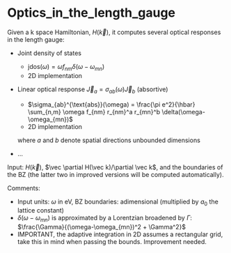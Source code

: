 # Optics_in_the_length_gauge

<!-- [![Build Status](https://github.com/fernandopenaranda/Optics_in_the_length_gauge.jl/actions/workflows/CI.yml/badge.svg?branch=main)](https://github.com/fernandopenaranda/Optics_in_the_length_gauge.jl/actions/workflows/CI.yml?query=branch%3Amain) -->

Given a k space Hamiltonian, $H(\vec k)$, it computes several optical responses in the length gauge:

+ Joint density of states
  + $\text{jdos}(\omega) = \omega f_{nm} \delta(\omega-\omega_{mn})$
  + 2D implementation

+ Linear optical response $\vec{J}_a = σ_{ab}(ω) \vec{J}_b$ (absortive)
   + $\sigma_{ab}^{\text{abs}}(\omega) = \frac{\pi e^2}{\hbar} \sum_{n,m} \omega f_{nm} r_{nm}^a r_{mn}^b \delta(\omega-\omega_{mn})$
   + 2D implementation

    where $a$ and $b$ denote spatial directions unbounded dimensions 
+ ...

Input: $H(\vec k)$, $\vec \partial H(\vec k)/\partial \vec k$, and the boundaries of the BZ (the latter two in improved versions will be computed automatically).

Comments: 

+ Input units: $\omega$ in eV, BZ boundaries: adimensional (multiplied by $a_0$ the lattice constant)
+ $\delta(\omega-\omega_{mn})$ is approximated by a Lorentzian broadened by $\Gamma$: $\frac{\Gamma}{(\omega-\omega_{mn})^2 + \Gamma^2}$
+ IMPORTANT, the adaptive integration in 2D assumes a rectangular grid, take this in mind when passing the bounds. Improvement needed.